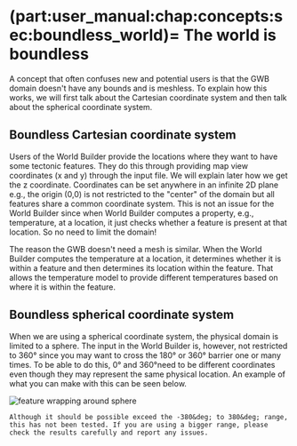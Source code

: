 (part:user_manual:chap:concepts:sec:boundless_world)=
The world is boundless
======================

A concept that often confuses new and potential users is that the GWB domain doesn't have any bounds and is meshless. To explain how this works, we will first talk about the Cartesian coordinate system and then talk about the spherical coordinate system.

## Boundless Cartesian coordinate system

Users of the World Builder provide the locations where they want to have some tectonic features. They do this through providing map view coordinates (x and y) through the input file. We will explain later how we get the z coordinate. Coordinates can be set anywhere in an infinite 2D plane e.g., the origin (0,0) is not restricted to the "center" of the domain but all features share a common coordinate system. This is not an issue for the World Builder since when World Builder computes a property, e.g., temperature, at a location, it just checks whether a feature is present at that location. So no need to limit the domain! 

The reason the GWB doesn't need a mesh is similar. When the World Builder computes the temperature at a location, it determines whether it is within a feature and then determines its location within the feature. That allows the temperature model to provide different temperatures based on where it is within the feature. 

## Boundless spherical coordinate system

When we are using a spherical coordinate system, the physical domain is limited to a sphere. The input in the World Builder is, however, not restricted to 360&deg; since you may want to cross the 180&deg; or 360&deg; barrier one or many times. To be able to do this, 0&deg; and 360&deg;need to be different coordinates even though they may represent the same physical location. An example of what you can make with this can be seen below.

![feature wrapping around sphere](https://user-images.githubusercontent.com/7631629/136886253-73ac05f5-4df0-420b-9bc3-dce7c53dd14e.png)

```{note}
Although it should be possible exceed the -380&deg; to 380&deg; range, this has not been tested. If you are using a bigger range, please check the results carefully and report any issues.
```



